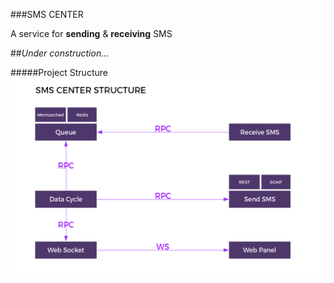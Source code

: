 ###SMS CENTER

A service for **sending** & **receiving** SMS

##_Under construction..._

#####Project Structure
![Project Structure](data/structure.png)